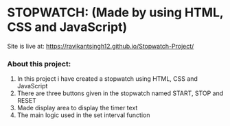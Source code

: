 # STOPWATCH: (Made by using HTML, CSS and JavaScript)
Site is live at: https://ravikantsingh12.github.io/Stopwatch-Project/
### About this project:
1. In this project i have created a stopwatch using HTML, CSS and JavaScript
2. There are three buttons given in the stopwatch named START, STOP and RESET
3. Made display area to display the timer text
4. The main logic used in the set interval function
